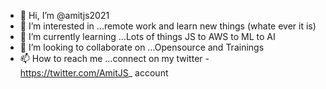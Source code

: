 - 👋 Hi, I’m @amitjs2021
- 👀 I’m interested in ...remote work and learn new things (whate ever it is) 
- 🌱 I’m currently learning ...Lots of things JS to AWS to ML to AI
- 💞️ I’m looking to collaborate on ...Opensource and Trainings
- 📫 How to reach me ...connect on my twitter - https://twitter.com/AmitJS_ account

<!---
amitjs2021/amitjs2021 is a ✨ special ✨ repository because its `README.md` (this file) appears on your GitHub profile.
You can click the Preview link to take a look at your changes.
--->
